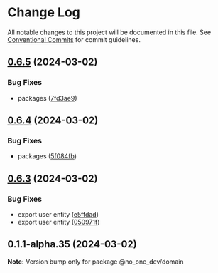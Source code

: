 # Change Log

All notable changes to this project will be documented in this file.
See [Conventional Commits](https://conventionalcommits.org) for commit guidelines.

## [0.6.5](https://github.com/dexfs/lerna-study-for-packages/compare/@no_one_dev/domain@0.6.4...@no_one_dev/domain@0.6.5) (2024-03-02)


### Bug Fixes

* packages ([7fd3ae9](https://github.com/dexfs/lerna-study-for-packages/commit/7fd3ae94d32d4abae999753a4efcb7fd6f26b91e))





## [0.6.4](https://github.com/dexfs/lerna-study-for-packages/compare/@no_one_dev/domain@0.6.3...@no_one_dev/domain@0.6.4) (2024-03-02)


### Bug Fixes

* packages ([5f084fb](https://github.com/dexfs/lerna-study-for-packages/commit/5f084fbd7ab7c59fc9687050479da64aefd05d2a))





## [0.6.3](https://github.com/dexfs/lerna-study-for-packages/compare/@no_one_dev/domain@0.6.1...@no_one_dev/domain@0.6.3) (2024-03-02)


### Bug Fixes

* export user entity ([e5ffdad](https://github.com/dexfs/lerna-study-for-packages/commit/e5ffdada1b95c9917fbb2d2c1eb13785d9dcc541))
* export user entity ([050971f](https://github.com/dexfs/lerna-study-for-packages/commit/050971f3fe714df9a54d4b421a0de5eeed3199d8))





## 0.1.1-alpha.35 (2024-03-02)

**Note:** Version bump only for package @no_one_dev/domain
